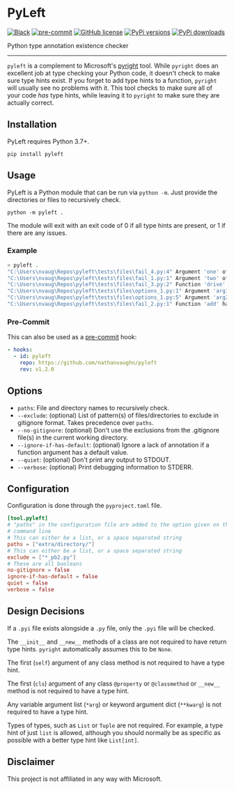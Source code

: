 # PyLeft

[![Black](https://img.shields.io/badge/code%20style-black-000000.svg)](https://github.com/psf/black)
[![pre-commit](https://img.shields.io/badge/pre--commit-enabled-brightgreen?logo=pre-commit)](https://github.com/pre-commit/pre-commit)
[![GitHub license](https://img.shields.io/github/license/NathanVaughn/pyleft)](https://github.com/NathanVaughn/pyleft/blob/main/LICENSE)
[![PyPi versions](https://img.shields.io/pypi/pyversions/pyleft)](https://pypi.org/project/pyleft)
[![PyPi downloads](https://img.shields.io/pypi/dm/pyleft)](https://pypi.org/project/pyleft)

Python type annotation existence checker

---

`pyleft` is a complement to Microsoft's [pyright](https://github.com/microsoft/pyright)
tool. While `pyright` does an excellent job at type checking your Python code,
it doesn't check to make sure type hints exist. If you forget to add type hints
to a function, `pyright` will usually see no problems with it. This tool checks
to make sure all of your code _has_ type hints, while leaving it to
`pyright` to make sure they are actually correct.

## Installation

PyLeft requires Python 3.7+.

`pip install pyleft`

## Usage

PyLeft is a Python module that can be run via `python -m`. Just provide the directories
or files to recursively check.

`python -m pyleft .`

The module will exit with an exit code of 0 if all type hints are present, or 1
if there are any issues.

### Example

```bash
> pyleft .
"C:\Users\nvaug\Repos\pyleft\tests\files\fail_4.py:4" Argument 'one' of function 'wheels' has no type annotation
"C:\Users\nvaug\Repos\pyleft\tests\files\fail_1.py:1" Argument 'two' of function 'add' has no type annotation
"C:\Users\nvaug\Repos\pyleft\tests\files\fail_3.py:2" Function 'drive' has no return type annotation
"C:\Users\nvaug\Repos\pyleft\tests\files\options_1.py:1" Argument 'arg1' of function 'positional_default_value' has no type annotation
"C:\Users\nvaug\Repos\pyleft\tests\files\options_1.py:5" Argument 'arg2' of function 'keyword_default_value' has no type annotation
"C:\Users\nvaug\Repos\pyleft\tests\files\fail_2.py:1" Function 'add' has no return type annotation
```

### Pre-Commit

This can also be used as a [pre-commit](https://pre-commit.com) hook:

```yaml
- hooks:
  - id: pyleft
    repo: https://github.com/nathanvaughn/pyleft
    rev: v1.2.0
```

## Options

- `paths`: File and directory names to recursively check.
- `--exclude`: (optional) List of pattern(s) of files/directories to exclude in
  gitignore format. Takes precedence over `paths`.
- `--no-gitignore`: (optional) Don't use the exclusions from the .gitignore file(s)
  in the current working directory.
- `--ignore-if-has-default`: (optional) Ignore a lack of annotation if a function
  argument has a default value.
- `--quiet`: (optional) Don't print any output to STDOUT.
- `--verbose`: (optional) Print debugging information to STDERR.

## Configuration

Configuration is done through the `pyproject.toml` file.

```toml
[tool.pyleft]
# "paths" in the configuration file are added to the option given on the
# command line
# This can either be a list, or a space separated string
paths = ["extra/directory/"]
# This can either be a list, or a space separated string
exclude = ["*_pb2.py"]
# These are all booleans
no-gitignore = false
ignore-if-has-default = false
quiet = false
verbose = false
```

## Design Decisions

If a `.pyi` file exists alongside a `.py` file, only the `.pyi` file will be checked.

The `__init__` and `__new__` methods of a class are not required to
have return type hints. `pyright` automatically assumes this to be `None`.

The first (`self`) argument of any class method is not required to have a type hint.

The first (`cls`) argument of any class `@property` or `@classmethod` or `__new__`
method is not required to have a type hint.

Any variable argument list (`*arg`) or keyword argument dict (`**kwarg`)
is not required to have a type hint.

Types of types, such as `List` or `Tuple` are not required. For example,
a type hint of just `list` is allowed, although you should normally be as specific
as possible with a better type hint like `List[int]`.

## Disclaimer

This project is not affiliated in any way with Microsoft.

